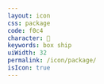 ```yaml
---
layout: icon
css: package
code: f0c4
character: 
keywords: box ship
uiWidth: 32
permalink: /icon/package/
isIcon: true
---
```

